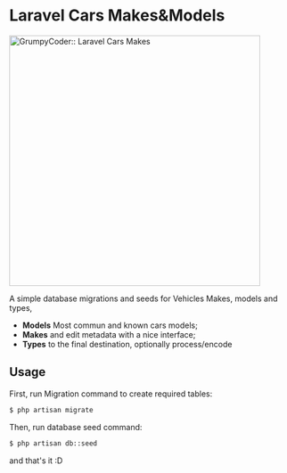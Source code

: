 # Laravel Cars Makes&Models
<img src="https://i.imgur.com/RdmnRRv.jpg" width="450" alt="GrumpyCoder:: Laravel Cars Makes">


A simple database migrations and seeds for Vehicles Makes, models and types,

- **Models** Most commun and known cars models;
- **Makes** and edit metadata with a nice interface;
- **Types** to the final destination, optionally process/encode


## Usage

First, run Migration command to create required tables:

``` bash
$ php artisan migrate
```
Then, run database seed command:

``` bash
$ php artisan db::seed
```

and that's it :D

